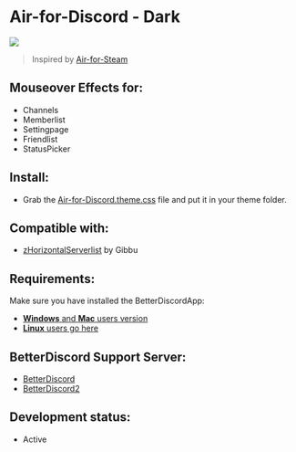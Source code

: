 # Air-for-Discord - Dark
<image src="https://i.imgur.com/OofRuwg.png">

> Inspired by [Air-for-Steam](https://github.com/airforsteam/Air-for-Steam)

## Mouseover Effects for:

- Channels
- Memberlist
- Settingpage
- Friendlist
- StatusPicker

## Install:
- Grab the [Air-for-Discord.theme.css](https://github.com/MadameSolette/BetterDiscord/blob/master/Themes/Air-for-Discord/Dark/Air-for-Discord.theme.css) file and put it in your theme folder.

## Compatible with:
- [zHorizontalServerlist](https://github.com/Gibbu/BetterDiscord-Themes/tree/master/HorizontalServerlist) by Gibbu

## Requirements:
Make sure you have installed the BetterDiscordApp:
- [**Windows** and **Mac** users version](https://github.com/rauenzi/BetterDiscordApp/releases)
- [**Linux** users go here](https://gist.github.com/ObserverOfTime/d7e60eb9aa7fe837545c8cb77cf31172)

## BetterDiscord Support Server:
 - [BetterDiscord](https://discord.gg/0Tmfo5ZbORCRqbAd)
 - [BetterDiscord2](https://discord.gg/2HScm8j)

## Development status:
 - Active
